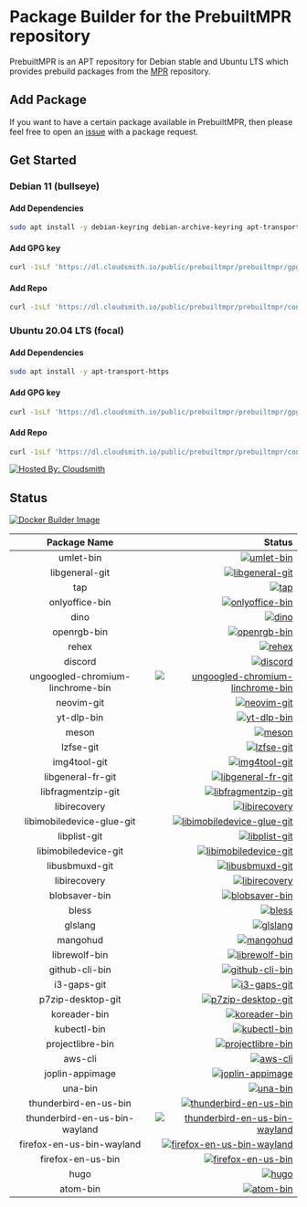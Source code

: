 # Package Builder for the PrebuiltMPR repository

PrebuiltMPR is an APT repository for Debian stable and Ubuntu LTS which provides prebuild packages from the [MPR](https://mpr.hunterwittenborn.com/) repository.

## Add Package

If you want to have a certain package available in PrebuiltMPR, then please feel free to open an [issue](https://github.com/PrebuiltMPR/builder/issues) with a package request.

## Get Started
### Debian 11 (bullseye)
#### Add Dependencies
```bash
sudo apt install -y debian-keyring debian-archive-keyring apt-transport-https
```

#### Add GPG key
```bash
curl -1sLf 'https://dl.cloudsmith.io/public/prebuiltmpr/prebuiltmpr/gpg.96BF50280AB09218.key' | sudo apt-key add -
```

#### Add Repo
```bash
curl -1sLf 'https://dl.cloudsmith.io/public/prebuiltmpr/prebuiltmpr/config.deb.txt?distro=debian&codename=bullseye' | sudo tee /etc/apt/sources.list.d/prebuiltmpr.list
```

### Ubuntu 20.04 LTS (focal)
#### Add Dependencies
```bash
sudo apt install -y apt-transport-https
```

#### Add GPG key
```bash
curl -1sLf 'https://dl.cloudsmith.io/public/prebuiltmpr/prebuiltmpr/gpg.96BF50280AB09218.key' | sudo apt-key add -
```

#### Add Repo
```bash
curl -1sLf 'https://dl.cloudsmith.io/public/prebuiltmpr/prebuiltmpr/config.deb.txt?distro=ubuntu&codename=focal' | sudo tee /etc/apt/sources.list.d/prebuiltmpr.list
```

[![Hosted By: Cloudsmith](https://img.shields.io/badge/OSS%20hosting%20by-cloudsmith-blue?logo=cloudsmith&style=flat-square)](https://cloudsmith.com)

## Status

[![Docker Builder Image](https://github.com/PrebuiltMPR/builder/actions/workflows/!baseimages.yml/badge.svg)](https://github.com/PrebuiltMPR/builder/actions/workflows/!baseimages.yml)


| Package Name  |    Status     |
| :-----------: | ------------: |
|   umlet-bin   | [![umlet-bin](https://github.com/PrebuiltMPR/builder/actions/workflows/umlet-bin.yml/badge.svg)](https://github.com/PrebuiltMPR/builder/actions/workflows/umlet-bin.yml)  |
|   libgeneral-git   | [![libgeneral-git](https://github.com/PrebuiltMPR/builder/actions/workflows/libgeneral-git.yml/badge.svg)](https://github.com/PrebuiltMPR/builder/actions/workflows/libgeneral-git.yml)  |
|   tap   | [![tap](https://github.com/PrebuiltMPR/builder/actions/workflows/tap.yml/badge.svg)](https://github.com/PrebuiltMPR/builder/actions/workflows/tap.yml)  |
|   onlyoffice-bin   | [![onlyoffice-bin](https://github.com/PrebuiltMPR/builder/actions/workflows/onlyoffice-bin.yml/badge.svg)](https://github.com/PrebuiltMPR/builder/actions/workflows/onlyoffice-bin.yml)  |
|   dino   | [![dino](https://github.com/PrebuiltMPR/builder/actions/workflows/dino.yml/badge.svg)](https://github.com/PrebuiltMPR/builder/actions/workflows/dino.yml)  |
|   openrgb-bin   | [![openrgb-bin](https://github.com/PrebuiltMPR/builder/actions/workflows/openrgb-bin.yml/badge.svg)](https://github.com/PrebuiltMPR/builder/actions/workflows/openrgb-bin.yml)  |
|   rehex   | [![rehex](https://github.com/PrebuiltMPR/builder/actions/workflows/rehex.yml/badge.svg)](https://github.com/PrebuiltMPR/builder/actions/workflows/rehex.yml)  |
|   discord   | [![discord](https://github.com/PrebuiltMPR/builder/actions/workflows/discord.yml/badge.svg)](https://github.com/PrebuiltMPR/builder/actions/workflows/discord.yml)  |
|   ungoogled-chromium-linchrome-bin   | [![ungoogled-chromium-linchrome-bin](https://github.com/PrebuiltMPR/builder/actions/workflows/ungoogled-chromium-linchrome-bin.yml/badge.svg)](https://github.com/PrebuiltMPR/builder/actions/workflows/ungoogled-chromium-linchrome-bin.yml)  |
|   neovim-git   | [![neovim-git](https://github.com/PrebuiltMPR/builder/actions/workflows/neovim-git.yml/badge.svg)](https://github.com/PrebuiltMPR/builder/actions/workflows/neovim-git.yml)  |
|   yt-dlp-bin   | [![yt-dlp-bin](https://github.com/PrebuiltMPR/builder/actions/workflows/yt-dlp-bin.yml/badge.svg)](https://github.com/PrebuiltMPR/builder/actions/workflows/yt-dlp-bin.yml)  |
|   meson   | [![meson](https://github.com/PrebuiltMPR/builder/actions/workflows/meson.yml/badge.svg)](https://github.com/PrebuiltMPR/builder/actions/workflows/meson.yml)  |
|   lzfse-git   | [![lzfse-git](https://github.com/PrebuiltMPR/builder/actions/workflows/lzfse-git.yml/badge.svg)](https://github.com/PrebuiltMPR/builder/actions/workflows/lzfse-git.yml)  |
|   img4tool-git   | [![img4tool-git](https://github.com/PrebuiltMPR/builder/actions/workflows/img4tool-git.yml/badge.svg)](https://github.com/PrebuiltMPR/builder/actions/workflows/img4tool-git.yml)  |
|   libgeneral-fr-git   | [![libgeneral-fr-git](https://github.com/PrebuiltMPR/builder/actions/workflows/libgeneral-fr-git.yml/badge.svg)](https://github.com/PrebuiltMPR/builder/actions/workflows/libgeneral-fr-git.yml)  |
|   libfragmentzip-git   | [![libfragmentzip-git](https://github.com/PrebuiltMPR/builder/actions/workflows/libfragmentzip-git.yml/badge.svg)](https://github.com/PrebuiltMPR/builder/actions/workflows/libfragmentzip-git.yml)  |
|   libirecovery   | [![libirecovery](https://github.com/PrebuiltMPR/builder/actions/workflows/libirecovery.yml/badge.svg)](https://github.com/PrebuiltMPR/builder/actions/workflows/libirecovery.yml)  |
|   libimobiledevice-glue-git   | [![libimobiledevice-glue-git](https://github.com/PrebuiltMPR/builder/actions/workflows/libimobiledevice-glue-git.yml/badge.svg)](https://github.com/PrebuiltMPR/builder/actions/workflows/libimobiledevice-glue-git.yml)  |
|   libplist-git   | [![libplist-git](https://github.com/PrebuiltMPR/builder/actions/workflows/libplist-git.yml/badge.svg)](https://github.com/PrebuiltMPR/builder/actions/workflows/libplist-git.yml)  |
|   libimobiledevice-git   | [![libimobiledevice-git](https://github.com/PrebuiltMPR/builder/actions/workflows/libimobiledevice-git.yml/badge.svg)](https://github.com/PrebuiltMPR/builder/actions/workflows/libimobiledevice-git.yml)  |
|   libusbmuxd-git   | [![libusbmuxd-git](https://github.com/PrebuiltMPR/builder/actions/workflows/libusbmuxd-git.yml/badge.svg)](https://github.com/PrebuiltMPR/builder/actions/workflows/libusbmuxd-git.yml)  |
|   libirecovery   | [![libirecovery](https://github.com/PrebuiltMPR/builder/actions/workflows/libirecovery.yml/badge.svg)](https://github.com/PrebuiltMPR/builder/actions/workflows/libirecovery.yml)  |
|   blobsaver-bin   | [![blobsaver-bin](https://github.com/PrebuiltMPR/builder/actions/workflows/blobsaver-bin.yml/badge.svg)](https://github.com/PrebuiltMPR/builder/actions/workflows/blobsaver-bin.yml)  |
|   bless   | [![bless](https://github.com/PrebuiltMPR/builder/actions/workflows/bless.yml/badge.svg)](https://github.com/PrebuiltMPR/builder/actions/workflows/bless.yml)  |
|   glslang   | [![glslang](https://github.com/PrebuiltMPR/builder/actions/workflows/glslang.yml/badge.svg)](https://github.com/PrebuiltMPR/builder/actions/workflows/glslang.yml)  |
|   mangohud   | [![mangohud](https://github.com/PrebuiltMPR/builder/actions/workflows/mangohud.yml/badge.svg)](https://github.com/PrebuiltMPR/builder/actions/workflows/mangohud.yml)  |
|   librewolf-bin   | [![librewolf-bin](https://github.com/PrebuiltMPR/builder/actions/workflows/librewolf-bin.yml/badge.svg)](https://github.com/PrebuiltMPR/builder/actions/workflows/librewolf-bin.yml)  |
|   github-cli-bin   | [![github-cli-bin](https://github.com/PrebuiltMPR/builder/actions/workflows/github-cli-bin.yml/badge.svg)](https://github.com/PrebuiltMPR/builder/actions/workflows/github-cli-bin.yml)  |
|   i3-gaps-git   | [![i3-gaps-git](https://github.com/PrebuiltMPR/builder/actions/workflows/i3-gaps-git.yml/badge.svg)](https://github.com/PrebuiltMPR/builder/actions/workflows/i3-gaps-git.yml)  |
|   p7zip-desktop-git   | [![p7zip-desktop-git](https://github.com/PrebuiltMPR/builder/actions/workflows/p7zip-desktop-git.yml/badge.svg)](https://github.com/PrebuiltMPR/builder/actions/workflows/p7zip-desktop-git.yml)  |
|   koreader-bin   | [![koreader-bin](https://github.com/PrebuiltMPR/builder/actions/workflows/koreader-bin.yml/badge.svg)](https://github.com/PrebuiltMPR/builder/actions/workflows/koreader-bin.yml)  |
|   kubectl-bin   | [![kubectl-bin](https://github.com/PrebuiltMPR/builder/actions/workflows/kubectl-bin.yml/badge.svg)](https://github.com/PrebuiltMPR/builder/actions/workflows/kubectl-bin.yml)  |
|   projectlibre-bin   | [![projectlibre-bin](https://github.com/PrebuiltMPR/builder/actions/workflows/projectlibre-bin.yml/badge.svg)](https://github.com/PrebuiltMPR/builder/actions/workflows/projectlibre-bin.yml)  |
|   aws-cli   | [![aws-cli](https://github.com/PrebuiltMPR/builder/actions/workflows/aws-cli.yml/badge.svg)](https://github.com/PrebuiltMPR/builder/actions/workflows/aws-cli.yml)  |
|   joplin-appimage   | [![joplin-appimage](https://github.com/PrebuiltMPR/builder/actions/workflows/joplin-appimage.yml/badge.svg)](https://github.com/PrebuiltMPR/builder/actions/workflows/joplin-appimage.yml)  |
|   una-bin   | [![una-bin](https://github.com/PrebuiltMPR/builder/actions/workflows/una-bin.yml/badge.svg)](https://github.com/PrebuiltMPR/builder/actions/workflows/una-bin.yml)  |
|   thunderbird-en-us-bin   | [![thunderbird-en-us-bin](https://github.com/PrebuiltMPR/builder/actions/workflows/thunderbird-en-us-bin.yml/badge.svg)](https://github.com/PrebuiltMPR/builder/actions/workflows/thunderbird-en-us-bin.yml)  |
|   thunderbird-en-us-bin-wayland   | [![thunderbird-en-us-bin-wayland](https://github.com/PrebuiltMPR/builder/actions/workflows/thunderbird-en-us-bin-wayland.yml/badge.svg)](https://github.com/PrebuiltMPR/builder/actions/workflows/thunderbird-en-us-bin-wayland.yml)  |
|   firefox-en-us-bin-wayland   | [![firefox-en-us-bin-wayland](https://github.com/PrebuiltMPR/builder/actions/workflows/firefox-en-us-bin-wayland.yml/badge.svg)](https://github.com/PrebuiltMPR/builder/actions/workflows/firefox-en-us-bin-wayland.yml)  |
|   firefox-en-us-bin   | [![firefox-en-us-bin](https://github.com/PrebuiltMPR/builder/actions/workflows/firefox-en-us-bin.yml/badge.svg)](https://github.com/PrebuiltMPR/builder/actions/workflows/firefox-en-us-bin.yml)  |
|   hugo   | [![hugo](https://github.com/PrebuiltMPR/builder/actions/workflows/hugo.yml/badge.svg)](https://github.com/PrebuiltMPR/builder/actions/workflows/hugo.yml)  |
|   atom-bin   | [![atom-bin](https://github.com/PrebuiltMPR/builder/actions/workflows/atom-bin.yml/badge.svg)](https://github.com/PrebuiltMPR/builder/actions/workflows/atom-bin.yml)  |
